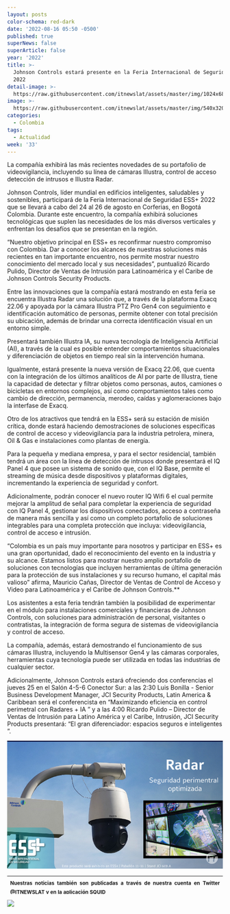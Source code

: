 ```yaml
---
layout: posts
color-schema: red-dark
date: '2022-08-16 05:50 -0500'
published: true
superNews: false
superArticle: false
year: '2022'
title: >-
  Johnson Controls estará presente en la Feria Internacional de Seguridad ESS+
  2022
detail-image: >-
  https://raw.githubusercontent.com/itnewslat/assets/master/img/1024x680/ESS%2B-2022-g.jpg
image: >-
  https://raw.githubusercontent.com/itnewslat/assets/master/img/540x320/ESS%2B-2022-p.jpg
categories:
  - Colombia
tags:
  - Actualidad
week: '33'
---
```

La compañía exhibirá las más recientes novedades de su portafolio de videovigilancia, incluyendo su línea de cámaras Illustra, control de acceso detección de intrusos e Illustra Radar. 

Johnson Controls, líder mundial en edificios inteligentes, saludables y sostenibles, participará de la Feria Internacional de Seguridad ESS+ 2022 que se llevará a cabo del 24 al 26 de agosto en Corferias, en Bogotá Colombia. Durante este encuentro, la compañía exhibirá soluciones tecnológicas que suplen las necesidades de los más diversos verticales y enfrentan los desafíos que se presentan en la región.

“Nuestro objetivo principal en ESS+ es reconfirmar nuestro compromiso con Colombia. Dar a conocer los alcances de nuestras soluciones más recientes en tan importante encuentro, nos permite mostrar nuestro conocimiento del mercado local y sus necesidades”, puntualizó Ricardo Pulido, Director de Ventas de Intrusión para Latinoamérica y el Caribe de Johnson Controls Security Products.

Entre las innovaciones que la compañía estará mostrando en esta feria se encuentra Illustra Radar una solución que, a través de la plataforma Exacq 22.06 y apoyada por la cámara Illustra PTZ Pro Gen4 con seguimiento e identificación automático de personas, permite obtener con total precisión su ubicación, además de brindar una correcta identificación visual en un entorno simple.

Presentará también Illustra IA, su nueva tecnología de Inteligencia Artificial (AI), a través de la cual es posible entender comportamientos situacionales y diferenciación de objetos en tiempo real sin la intervención humana.

Igualmente, estará presente la nueva versión de Exacq 22.06, que cuenta con la integración de los últimos analíticos de AI por parte de Illustra, tiene la capacidad de detectar y filtrar objetos como personas, autos, camiones o bicicletas en entornos complejos, así como comportamientos tales como cambio de dirección, permanencia, merodeo, caídas y aglomeraciones bajo la interfase de Exacq.

Otro de los atractivos que tendrá en la ESS+ será su estación de misión crítica, donde estará haciendo demostraciones de soluciones específicas de control de acceso y videovigilancia para la industria petrolera, minera, Oil & Gas e instalaciones como plantas de energía.

Para la pequeña y mediana empresa, y para el sector residencial, también tendrá un área con la línea de detección de intrusos donde presentará el IQ Panel 4 que posee un sistema de sonido que, con el IQ Base, permite el streaming de música desde dispositivos y plataformas digitales, incrementando la experiencia de seguridad y confort.

Adicionalmente, podrán conocer el nuevo router IQ Wifi 6 el cual permite mejorar la amplitud de señal para completar la experiencia de seguridad con IQ Panel 4, gestionar los dispositivos conectados, acceso a contraseña de manera más sencilla y así como un completo portafolio de soluciones integrables para una completa protección que incluya: videovigilancia, control de acceso e intrusión.

“Colombia es un país muy importante para nosotros y participar en ESS+ es una gran oportunidad, dado el reconocimiento del evento en la industria y su alcance. Estamos listos para mostrar nuestro amplio portafolio de soluciones con tecnologías que incluyen herramientas de última generación para la protección de sus instalaciones y su recurso humano, el capital más valioso” afirma,  Mauricio Cañas, Director de Ventas de Control de Acceso y Video para Latinoamérica y el Caribe de Johnson Controls.**

Los asistentes a esta feria tendrán también la posibilidad de experimentar en el módulo para instalaciones comerciales y financieras de Johnson Controls, con soluciones para administración de personal, visitantes o contratistas, la integración de forma segura de sistemas de videovigilancia y control de acceso.

La compañía, además, estará demostrando el funcionamiento de sus cámaras Illustra, incluyendo la Multisensor Gen4 y las cámaras corporales, herramientas cuya tecnología puede ser utilizada en todas las industrias de cualquier sector.

Adicionalmente, Johnson Controls estará ofreciendo dos conferencias el jueves 25 en el Salón 4-5-6 Conector Sur:  a las 2:30 Luis Bonilla - Senior Business Development Manager, JCI Security Products, Latin America & Caribbean será el conferencista en “Maximizando eficiencia en control perimetral con Radares + IA ” y a las 4:00 Ricardo Pulido – Director de Ventas de Intrusión para Latino América y el Caribe, Intrusión, JCI Security Products presentará: “El gran diferenciador: espacios seguros e inteligentes ”.

![](https://raw.githubusercontent.com/itnewslat/assets/master/img/540x320/ESS%2B-2022-p.jpg)

<table style="height: 42px;" width="569">
<tbody>
<tr>
<td style="text-align: justify;"><sub><strong>Nuestras noticias también son publicadas a través de nuestra cuenta en Twitter <a href="https://twitter.com/itnewslat?lang=es">@ITNEWSLAT</a> y en la aplicación <a href="https://squidapp.co/en/">SQUID</a></strong></sub></td>
</tr>
</tbody>
</table>

<img src="https://tracker.metricool.com/c3po.jpg?hash=56f88a41e39ab42c063cc51676587a04"/>